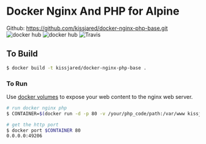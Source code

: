 # Docker Nginx And PHP for Alpine
Github: https://github.com/kissjared/docker-nginx-php-base.git
![docker hub](https://img.shields.io/docker/pulls/kissjared/docker-nginx-php-fpm-base.svg?style=flat-square)
![docker hub](https://img.shields.io/docker/stars/kissjared/docker-nginx-php-fpm-base.svg?style=flat-square)
![Travis](https://img.shields.io/travis/kissjared/docker-nginx-php-base.svg?style=flat-square)
## To Build

``` bash
$ docker build -t kissjared/docker-nginx-php-base .
```

### To Run

Use [docker volumes](http://docs.docker.io/use/working_with_volumes/) to expose
your web content to the nginx web server.

``` bash
# run docker nginx php
$ CONTAINER=$(docker run -d -p 80 -v /your/php_code/path:/var/www kissjared/docker-nginx-php-base)

# get the http port
$ docker port $CONTAINER 80
0.0.0.0:49206
```
